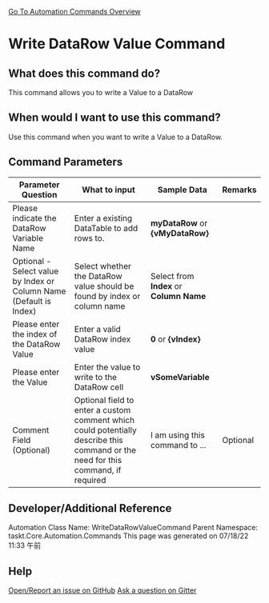 <!--TITLE: Write DataRow Value Command -->
<!-- SUBTITLE: a command in the DataTable Commands group. -->
[Go To Automation Commands Overview](/automation-commands.md)


# Write DataRow Value Command


## What does this command do?
This command allows you to write a Value to a DataRow


## When would I want to use this command?
Use this command when you want to write a Value to a DataRow.


## Command Parameters
| Parameter Question   	| What to input  	|  Sample Data 	| Remarks  	|
| ---                    | ---               | ---           | ---       |
|Please indicate the DataRow Variable Name|Enter a existing DataTable to add rows to.|**myDataRow** or **{vMyDataRow}**||
|Optional - Select value by Index or Column Name (Default is Index)|Select whether the DataRow value should be found by index or column name|Select from **Index** or **Column Name**||
|Please enter the index of the DataRow Value|Enter a valid DataRow index value|**0** or **{vIndex}**||
|Please enter the Value|Enter the value to write to the DataRow cell|**vSomeVariable**||
|Comment Field (Optional)|Optional field to enter a custom comment which could potentially describe this command or the need for this command, if required|I am using this command to ...|Optional|












## Developer/Additional Reference
Automation Class Name: WriteDataRowValueCommand
Parent Namespace: taskt.Core.Automation.Commands
This page was generated on 07/18/22 11:33 午前


## Help
[Open/Report an issue on GitHub](https://github.com/saucepleez/taskt/issues/new)
[Ask a question on Gitter](https://gitter.im/taskt-rpa/Lobby)
